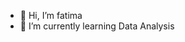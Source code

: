 - 👋 Hi, I’m fatima
- 🌱 I’m currently learning Data Analysis 

<!---
fatimohegbinola/fatimohegbinola is a ✨ special ✨ repository because its `README.md` (this file) appears on your GitHub profile.
You can click the Preview link to take a look at your changes.
--->
